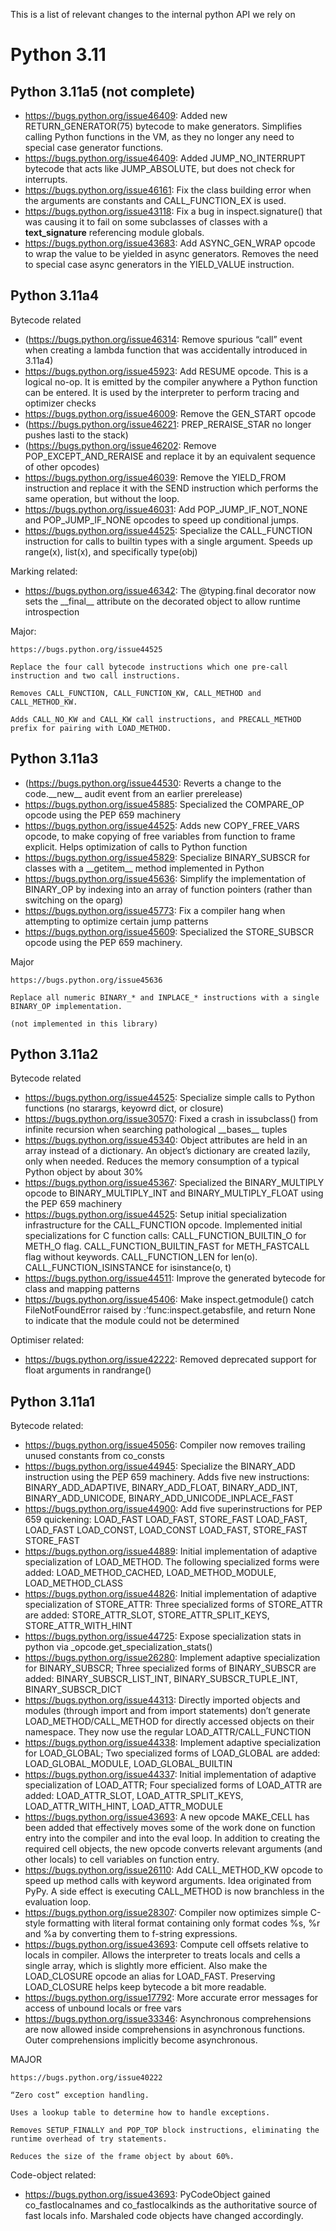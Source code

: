 
This is a list of relevant changes to the internal python API 
we rely on

# Python 3.11

## Python 3.11a5 (not complete)

- https://bugs.python.org/issue46409: Added new RETURN_GENERATOR(75) bytecode to make generators.
  Simplifies calling Python functions in the VM, as they no longer any need to special case generator functions.
- https://bugs.python.org/issue46409: Added JUMP_NO_INTERRUPT bytecode that acts like JUMP_ABSOLUTE, but does not check for interrupts.
- https://bugs.python.org/issue46161: Fix the class building error when the arguments are constants and CALL_FUNCTION_EX is used.
- https://bugs.python.org/issue43118: Fix a bug in inspect.signature() that was causing it to fail on some subclasses of classes with a __text_signature__ referencing module globals.
- https://bugs.python.org/issue43683: Add ASYNC_GEN_WRAP opcode to wrap the value to be yielded in async generators. Removes the need to special case async generators in the YIELD_VALUE instruction.

## Python 3.11a4

Bytecode related 

- (https://bugs.python.org/issue46314: Remove spurious “call” event when creating a lambda function that was accidentally introduced in 3.11a4)
- https://bugs.python.org/issue45923: Add RESUME opcode. This is a logical no-op. It is emitted by the compiler anywhere a Python function can be entered. It is used by the interpreter to perform tracing and optimizer checks
- https://bugs.python.org/issue46009: Remove the GEN_START opcode
- (https://bugs.python.org/issue46221: PREP_RERAISE_STAR no longer pushes lasti to the stack)
- (https://bugs.python.org/issue46202: Remove POP_EXCEPT_AND_RERAISE and replace it by an equivalent sequence of other opcodes)
- https://bugs.python.org/issue46039: Remove the YIELD_FROM instruction and replace it with the SEND instruction which performs the same operation, but without the loop.
- https://bugs.python.org/issue46031: Add POP_JUMP_IF_NOT_NONE and POP_JUMP_IF_NONE opcodes to speed up conditional jumps.
- https://bugs.python.org/issue44525: Specialize the CALL_FUNCTION instruction for calls to builtin types with a single argument. Speeds up range(x), list(x), and specifically type(obj)

Marking related:
- https://bugs.python.org/issue46342: The @typing.final decorator now sets the \_\_final__ attribute on the decorated object to allow runtime introspection


Major:

    https://bugs.python.org/issue44525
    
    Replace the four call bytecode instructions which one pre-call instruction and two call instructions.
    
    Removes CALL_FUNCTION, CALL_FUNCTION_KW, CALL_METHOD and CALL_METHOD_KW. 
    
    Adds CALL_NO_KW and CALL_KW call instructions, and PRECALL_METHOD prefix for pairing with LOAD_METHOD.

## Python 3.11a3

- (https://bugs.python.org/issue44530: Reverts a change to the code.\_\_new__ audit event from an earlier prerelease)
- https://bugs.python.org/issue45885: Specialized the COMPARE_OP opcode using the PEP 659 machinery
- https://bugs.python.org/issue44525: Adds new COPY_FREE_VARS opcode, to make copying of free variables from function to frame explicit. Helps optimization of calls to Python function
- https://bugs.python.org/issue45829: Specialize BINARY_SUBSCR for classes with a \_\_getitem__ method implemented in Python
- https://bugs.python.org/issue45636: Simplify the implementation of BINARY_OP by indexing into an array of function pointers (rather than switching on the oparg)
- https://bugs.python.org/issue45773: Fix a compiler hang when attempting to optimize certain jump patterns
- https://bugs.python.org/issue45609: Specialized the STORE_SUBSCR opcode using the PEP 659 machinery.

Major

    https://bugs.python.org/issue45636

    Replace all numeric BINARY_* and INPLACE_* instructions with a single BINARY_OP implementation.

    (not implemented in this library)

## Python 3.11a2

Bytecode related
- https://bugs.python.org/issue44525: Specialize simple calls to Python functions (no starargs, keyowrd dict, or closure)
- https://bugs.python.org/issue30570: Fixed a crash in issubclass() from infinite recursion when searching pathological \_\_bases__ tuples
- https://bugs.python.org/issue45340: Object attributes are held in an array instead of a dictionary. An object’s dictionary are created lazily, only when needed. Reduces the memory consumption of a typical Python object by about 30%
- https://bugs.python.org/issue45367: Specialized the BINARY_MULTIPLY opcode to BINARY_MULTIPLY_INT and BINARY_MULTIPLY_FLOAT using the PEP 659 machinery
- https://bugs.python.org/issue44525: Setup initial specialization infrastructure for the CALL_FUNCTION opcode. Implemented initial specializations for C function calls: CALL_FUNCTION_BUILTIN_O for METH_O flag. CALL_FUNCTION_BUILTIN_FAST for METH_FASTCALL flag without keywords. CALL_FUNCTION_LEN for len(o). CALL_FUNCTION_ISINSTANCE for isinstance(o, t)
- https://bugs.python.org/issue44511: Improve the generated bytecode for class and mapping patterns
- https://bugs.python.org/issue45406: Make inspect.getmodule() catch FileNotFoundError raised by :’func:inspect.getabsfile, and return None to indicate that the module could not be determined

Optimiser related:
- https://bugs.python.org/issue42222: Removed deprecated support for float arguments in randrange()

## Python 3.11a1

Bytecode related:
- https://bugs.python.org/issue45056: Compiler now removes trailing unused constants from co_consts
- https://bugs.python.org/issue44945: Specialize the BINARY_ADD instruction using the PEP 659 machinery. Adds five new instructions: BINARY_ADD_ADAPTIVE, BINARY_ADD_FLOAT, BINARY_ADD_INT, BINARY_ADD_UNICODE, BINARY_ADD_UNICODE_INPLACE_FAST
- https://bugs.python.org/issue44900: Add five superinstructions for PEP 659 quickening: LOAD_FAST LOAD_FAST, STORE_FAST LOAD_FAST, LOAD_FAST LOAD_CONST, LOAD_CONST LOAD_FAST, STORE_FAST STORE_FAST
- https://bugs.python.org/issue44889: Initial implementation of adaptive specialization of LOAD_METHOD. The following specialized forms were added: LOAD_METHOD_CACHED, LOAD_METHOD_MODULE, LOAD_METHOD_CLASS
- https://bugs.python.org/issue44826: Initial implementation of adaptive specialization of STORE_ATTR: Three specialized forms of STORE_ATTR are added: STORE_ATTR_SLOT, STORE_ATTR_SPLIT_KEYS, STORE_ATTR_WITH_HINT
- https://bugs.python.org/issue44725: Expose specialization stats in python via _opcode.get_specialization_stats()
- https://bugs.python.org/issue26280: Implement adaptive specialization for BINARY_SUBSCR; Three specialized forms of BINARY_SUBSCR are added: BINARY_SUBSCR_LIST_INT, BINARY_SUBSCR_TUPLE_INT, BINARY_SUBSCR_DICT
- https://bugs.python.org/issue44313: Directly imported objects and modules (through import and from import statements) don’t generate LOAD_METHOD/CALL_METHOD for directly accessed objects on their namespace. They now use the regular LOAD_ATTR/CALL_FUNCTION
- https://bugs.python.org/issue44338: Implement adaptive specialization for LOAD_GLOBAL; Two specialized forms of LOAD_GLOBAL are added: LOAD_GLOBAL_MODULE, LOAD_GLOBAL_BUILTIN
- https://bugs.python.org/issue44337: Initial implementation of adaptive specialization of LOAD_ATTR; Four specialized forms of LOAD_ATTR are added: LOAD_ATTR_SLOT, LOAD_ATTR_SPLIT_KEYS, LOAD_ATTR_WITH_HINT, LOAD_ATTR_MODULE
- https://bugs.python.org/issue43693: A new opcode MAKE_CELL has been added that effectively moves some of the work done on function entry into the compiler and into the eval loop. In addition to creating the required cell objects, the new opcode converts relevant arguments (and other locals) to cell variables on function entry.
- https://bugs.python.org/issue26110: Add CALL_METHOD_KW opcode to speed up method calls with keyword arguments. Idea originated from PyPy. A side effect is executing CALL_METHOD is now branchless in the evaluation loop.
- https://bugs.python.org/issue28307: Compiler now optimizes simple C-style formatting with literal format containing only format codes %s, %r and %a by converting them to f-string expressions.
- https://bugs.python.org/issue43693: Compute cell offsets relative to locals in compiler. Allows the interpreter to treats locals and cells a single array, which is slightly more efficient. Also make the LOAD_CLOSURE opcode an alias for LOAD_FAST. Preserving LOAD_CLOSURE helps keep bytecode a bit more readable.
- https://bugs.python.org/issue17792: More accurate error messages for access of unbound locals or free vars
- https://bugs.python.org/issue33346: Asynchronous comprehensions are now allowed inside comprehensions in asynchronous functions. Outer comprehensions implicitly become asynchronous.


MAJOR

    https://bugs.python.org/issue40222

    “Zero cost” exception handling.

    Uses a lookup table to determine how to handle exceptions.

    Removes SETUP_FINALLY and POP_TOP block instructions, eliminating the runtime overhead of try statements.

    Reduces the size of the frame object by about 60%.



Code-object related:
- https://bugs.python.org/issue43693: PyCodeObject gained co_fastlocalnames and co_fastlocalkinds as the authoritative source of fast locals info. Marshaled code objects have changed accordingly.
